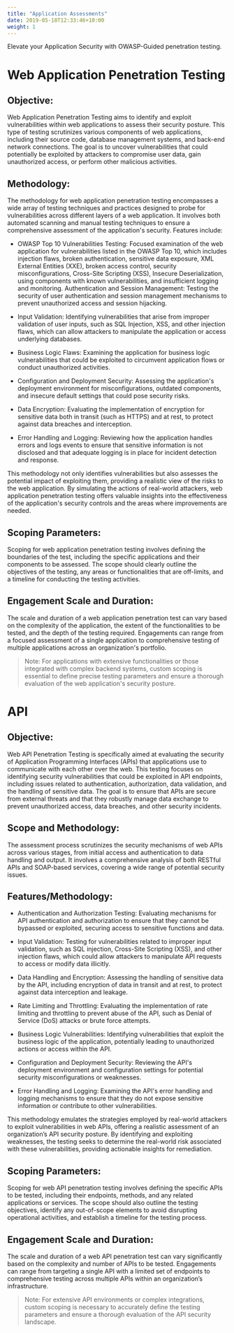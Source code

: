 ```yaml
---
title: "Application Assessments"
date: 2019-05-18T12:33:46+10:00
weight: 1
---
```


Elevate your Application Security with OWASP-Guided penetration testing. 

# Web Application Penetration Testing
## Objective:
Web Application Penetration Testing aims to identify and exploit vulnerabilities within web applications to assess their security posture. This type of testing scrutinizes various components of web applications, including their source code, database management systems, and back-end network connections. The goal is to uncover vulnerabilities that could potentially be exploited by attackers to compromise user data, gain unauthorized access, or perform other malicious activities.

## Methodology:
The methodology for web application penetration testing encompasses a wide array of testing techniques and practices designed to probe for vulnerabilities across different layers of a web application. It involves both automated scanning and manual testing techniques to ensure a comprehensive assessment of the application's security. Features include:

- OWASP Top 10 Vulnerabilities Testing: Focused examination of the web application for vulnerabilities listed in the OWASP Top 10, which includes injection flaws, broken authentication, sensitive data exposure, XML External Entities (XXE), broken access control, security misconfigurations, Cross-Site Scripting (XSS), Insecure Deserialization, using components with known vulnerabilities, and insufficient logging and monitoring.
Authentication and Session Management: Testing the security of user authentication and session management mechanisms to prevent unauthorized access and session hijacking.

- Input Validation: Identifying vulnerabilities that arise from improper validation of user inputs, such as SQL Injection, XSS, and other injection flaws, which can allow attackers to manipulate the application or access underlying databases.

- Business Logic Flaws: Examining the application for business logic vulnerabilities that could be exploited to circumvent application flows or conduct unauthorized activities.

- Configuration and Deployment Security: Assessing the application's deployment environment for misconfigurations, outdated components, and insecure default settings that could pose security risks.

- Data Encryption: Evaluating the implementation of encryption for sensitive data both in transit (such as HTTPS) and at rest, to protect against data breaches and interception.

- Error Handling and Logging: Reviewing how the application handles errors and logs events to ensure that sensitive information is not disclosed and that adequate logging is in place for incident detection and response.

This methodology not only identifies vulnerabilities but also assesses the potential impact of exploiting them, providing a realistic view of the risks to the web application. By simulating the actions of real-world attackers, web application penetration testing offers valuable insights into the effectiveness of the application's security controls and the areas where improvements are needed.

## Scoping Parameters:
Scoping for web application penetration testing involves defining the boundaries of the test, including the specific applications and their components to be assessed. The scope should clearly outline the objectives of the testing, any areas or functionalities that are off-limits, and a timeline for conducting the testing activities.

## Engagement Scale and Duration:
The scale and duration of a web application penetration test can vary based on the complexity of the application, the extent of the functionalities to be tested, and the depth of the testing required. Engagements can range from a focused assessment of a single application to comprehensive testing of multiple applications across an organization's portfolio.

> Note: For applications with extensive functionalities or those integrated with complex backend systems, custom scoping is essential to define precise testing parameters and ensure a thorough evaluation of the web application's security posture.

# API
## Objective:
Web API Penetration Testing is specifically aimed at evaluating the security of Application Programming Interfaces (APIs) that applications use to communicate with each other over the web. This testing focuses on identifying security vulnerabilities that could be exploited in API endpoints, including issues related to authentication, authorization, data validation, and the handling of sensitive data. The goal is to ensure that APIs are secure from external threats and that they robustly manage data exchange to prevent unauthorized access, data breaches, and other security incidents.

## Scope and Methodology:
The assessment process scrutinizes the security mechanisms of web APIs across various stages, from initial access and authentication to data handling and output. It involves a comprehensive analysis of both RESTful APIs and SOAP-based services, covering a wide range of potential security issues.

## Features/Methodology:

- Authentication and Authorization Testing: Evaluating mechanisms for API authentication and authorization to ensure that they cannot be bypassed or exploited, securing access to sensitive functions and data.

- Input Validation: Testing for vulnerabilities related to improper input validation, such as SQL injection, Cross-Site Scripting (XSS), and other injection flaws, which could allow attackers to manipulate API requests to access or modify data illicitly.

- Data Handling and Encryption: Assessing the handling of sensitive data by the API, including encryption of data in transit and at rest, to protect against data interception and leakage.

- Rate Limiting and Throttling: Evaluating the implementation of rate limiting and throttling to prevent abuse of the API, such as Denial of Service (DoS) attacks or brute force attempts.

- Business Logic Vulnerabilities: Identifying vulnerabilities that exploit the business logic of the application, potentially leading to unauthorized actions or access within the API.

- Configuration and Deployment Security: Reviewing the API's deployment environment and configuration settings for potential security misconfigurations or weaknesses.

- Error Handling and Logging: Examining the API's error handling and logging mechanisms to ensure that they do not expose sensitive information or contribute to other vulnerabilities.

This methodology emulates the strategies employed by real-world attackers to exploit vulnerabilities in web APIs, offering a realistic assessment of an organization’s API security posture. By identifying and exploiting weaknesses, the testing seeks to determine the real-world risk associated with these vulnerabilities, providing actionable insights for remediation.

## Scoping Parameters:
Scoping for web API penetration testing involves defining the specific APIs to be tested, including their endpoints, methods, and any related applications or services. The scope should also outline the testing objectives, identify any out-of-scope elements to avoid disrupting operational activities, and establish a timeline for the testing process.

## Engagement Scale and Duration:
The scale and duration of a web API penetration test can vary significantly based on the complexity and number of APIs to be tested. Engagements can range from targeting a single API with a limited set of endpoints to comprehensive testing across multiple APIs within an organization’s infrastructure.

> Note: For extensive API environments or complex integrations, custom scoping is necessary to accurately define the testing parameters and ensure a thorough evaluation of the API security landscape.
